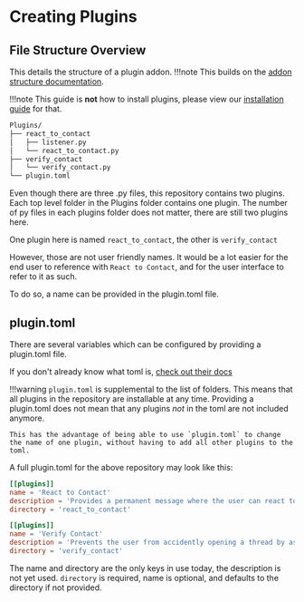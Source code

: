 # Creating Plugins

## File Structure Overview

This details the structure of a plugin addon.
!!!note
    This builds on the [addon structure documentation][addon-guide].

!!!note
    This guide is **not** how to install plugins, please view our [installation guide][installation] for that.
```sh
Plugins/
├── react_to_contact
│   ├── listener.py
│   └── react_to_contact.py
├── verify_contact
│   └── verify_contact.py
└── plugin.toml
```

Even though there are three .py files, this repository contains two plugins. Each top level folder in the Plugins folder contains one plugin.
The number of py files in each plugins folder does not matter, there are still two plugins here.

One plugin here is named `react_to_contact`, the other is `verify_contact`

However, those are not user friendly names. It would be a lot easier for the end user to reference with `React to Contact`, and for the user interface to refer to it as such.

To do so, a name can be provided in the plugin.toml file.

## plugin.toml

There are several variables which can be configured by providing a plugin.toml file.

If you don't already know what toml is, [check out their docs](https://toml.io/)


!!!warning
    `plugin.toml` is supplemental to the list of folders. This means that all plugins in the repository are installable at any time. Providing a plugin.toml does not mean that any plugins *not* in the toml are not included anymore.

    This has the advantage of being able to use `plugin.toml` to change the name of one plugin, without having to add all other plugins to the toml.


A full plugin.toml for the above repository may look like this:

```toml
[[plugins]]
name = 'React to Contact'
description = 'Provides a permanent message where the user can react to open a thread'
directory = 'react_to_contact'

[[plugins]]
name = 'Verify Contact'
description = 'Prevents the user from accidently opening a thread by asking if they are sure.'
directory = 'verify_contact'
```

The name and directory are the only keys in use today,
the description is not yet used.
`directory` is required, name is optional, and defaults to the directory if not provided.




[addon-guide]: ./README.md
[addon-repo-structure]: ./README.md#initial-setup
[installation]: ./installation.md#plugins
